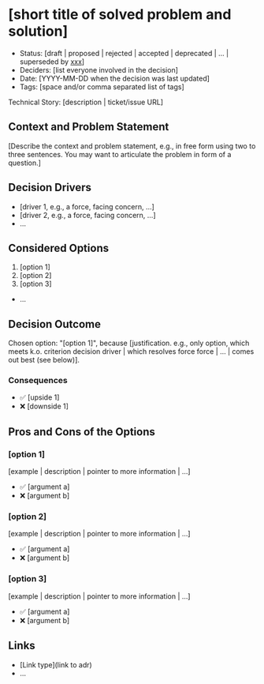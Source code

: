 # [short title of solved problem and solution]

- Status: [draft | proposed | rejected | accepted | deprecated | … | superseded by [xxx](yyyymmdd-xxx.md)] <!-- optional -->
- Deciders: [list everyone involved in the decision] <!-- optional -->
- Date: [YYYY-MM-DD when the decision was last updated] <!-- optional. To customize the ordering without relying on Git creation dates and filenames -->
- Tags: [space and/or comma separated list of tags] <!-- optional -->

Technical Story: [description | ticket/issue URL] <!-- optional -->

## Context and Problem Statement

[Describe the context and problem statement, e.g., in free form using two to three sentences. You may want to articulate the problem in form of a question.]

## Decision Drivers <!-- optional -->

- [driver 1, e.g., a force, facing concern, …]
- [driver 2, e.g., a force, facing concern, …]
- … <!-- numbers of drivers can vary -->

## Considered Options

1. [option 1]
2. [option 2]
3. [option 3]
- … <!-- numbers of options can vary -->

## Decision Outcome

Chosen option: "[option 1]", because [justification. e.g., only option, which meets k.o. criterion decision driver | which resolves force force | … | comes out best (see below)].

### Consequences <!-- optional -->

- ✅ [upside 1]
- ❌ [downside 1]

## Pros and Cons of the Options <!-- optional -->

### [option 1]

[example | description | pointer to more information | …] <!-- optional -->

- ✅ [argument a]
- ❌ [argument b]

### [option 2]

[example | description | pointer to more information | …] <!-- optional -->

- ✅ [argument a]
- ❌ [argument b]

### [option 3]

[example | description | pointer to more information | …] <!-- optional -->

- ✅ [argument a]
- ❌ [argument b]

## Links <!-- optional -->

- [Link type](link to adr) <!-- example: Refined by [xxx](yyyymmdd-xxx.md) -->
- … <!-- numbers of links can vary -->
